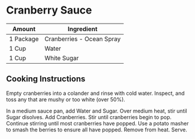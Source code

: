 # Cranberry Sauce

|Amount|Ingredient|
|----|----|
1 Package | Cranberries - Ocean Spray
1 Cup | Water
1 Cup | White Sugar

## Cooking Instructions

Empty cranberries into a colander and rinse with cold water.
Inspect, and toss any that are mushy or too white (over 50%).

In a medium sauce pan, add Water and Sugar.
Over medium heat, stir until Sugar disolves.
Add Cranberries.
Stir until cranberries begin to pop.
Continue stirring until most cranberries have popped.
Use a potato masher to smash the berries to ensure all have popped.
Remove from heat.
Serve.

